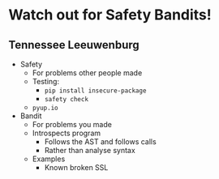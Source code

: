 # Watch out for Safety Bandits!
## Tennessee Leeuwenburg 

* Safety
    * For problems other people made
    * Testing:
        * `pip install insecure-package`
        * `safety check`
    * `pyup.io`
* Bandit
    * For problems you made
    * Introspects program
        * Follows the AST and follows calls
        * Rather than analyse syntax
    * Examples
        * Known broken SSL
